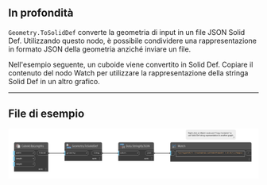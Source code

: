 ## In profondità
`Geometry.ToSolidDef` converte la geometria di input in un file JSON Solid Def. Utilizzando questo nodo, è possibile condividere una rappresentazione in formato JSON della geometria anziché inviare un file.

Nell'esempio seguente, un cuboide viene convertito in Solid Def. Copiare il contenuto del nodo Watch per utilizzare la rappresentazione della stringa Solid Def in un altro grafico.

___
## File di esempio

![Geometry.ToSolidDef](./Autodesk.DesignScript.Geometry.Geometry.ToSolidDef_img.jpg)
